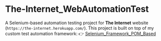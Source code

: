 # The-Internet_WebAutomationTest
A Selenium-based automation testing project for **The Internet** website (`https://the-internet.herokuapp.com/`).   This project is built on top of my custom test automation framework:   👉 [Selenium_Framework_POM_Based](https://github.com/Omartarek876/Selenium_Framework_POM_Based)  
